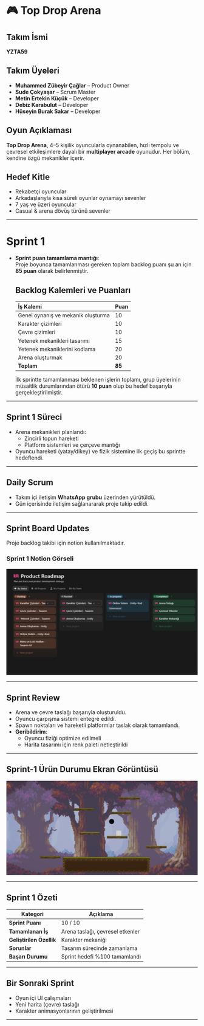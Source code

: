
# 🎮 Top Drop Arena

##  Takım İsmi  
**YZTA59**

##  Takım Üyeleri  
- **Muhammed Zübeyir Çağlar** – Product Owner  
- **Sude Çokyaşar** – Scrum Master  
- **Metin Ertekin Küçük** – Developer  
- **Debiz Karabulut** – Developer  
- **Hüseyin Burak Sakar** – Developer  

##  Oyun Açıklaması  
**Top Drop Arena**, 4–5 kişilik oyuncularla oynanabilen, hızlı tempolu ve çevresel etkileşimlere dayalı bir **multiplayer arcade** oyunudur. Her bölüm, kendine özgü mekanikler içerir. 

##  Hedef Kitle  
- Rekabetçi oyuncular  
- Arkadaşlarıyla kısa süreli oyunlar oynamayı sevenler  
- 7 yaş ve üzeri oyuncular  
- Casual & arena dövüş türünü sevenler  

---

#  Sprint 1

- **Sprint puan tamamlama mantığı**:  
  Proje boyunca tamamlanması gereken toplam backlog puanı şu an için **85 puan** olarak belirlenmiştir.  
  ##  Backlog Kalemleri ve Puanları
	| İş Kalemi                              | Puan |
	|----------------------------------------|------|
	| Genel oynanış ve mekanik oluşturma     | 10   |
	| Karakter çizimleri                     | 10   |
	| Çevre çizimleri                        | 10   |
	| Yetenek mekanikleri tasarımı           | 15   |
	| Yetenek mekaniklerini kodlama          | 20   |
	| Arena oluşturmak                       | 20   |
	| **Toplam**                              | **85** |
 
  İlk sprintte tamamlanması beklenen işlerin toplamı, grup üyelerinin müsaitlik durumlarından ötürü **10 puan** olup bu hedef başarıyla gerçekleştirilmiştir.

---

## Sprint 1 Süreci  
- Arena mekanikleri planlandı:  
  - Zincirli topun hareketi  
  - Platform sistemleri ve çerçeve mantığı  
- Oyuncu hareketi (yatay/dikey) ve fizik sistemine ilk geçiş bu sprintte hedeflendi.

---

##  Daily Scrum  
- Takım içi iletişim **WhatsApp grubu** üzerinden yürütüldü.  
- Gün içerisinde iletişim sağlanararak proje takip edildi. 

---

##  Sprint Board Updates  
Proje backlog takibi için notion kullanılmaktadır.
###  Sprint 1 Notion Görseli  
<img src="Assets/notion.jpg" width="650">

---

##  Sprint Review  
- Arena ve çevre taslağı başarıyla oluşturuldu.  
- Oyuncu çarpışma sistemi entegre edildi.  
- Spawn noktaları ve hareketli platformlar taslak olarak tamamlandı.  
- **Geribildirim**:  
  - Oyuncu fiziği optimize edilmeli  
  - Harita tasarımı için renk paleti netleştirildi

---

##  Sprint-1 Ürün Durumu Ekran Görüntüsü  
<img src="Assets/sprint1.jpg" width="650">

---

##  Sprint 1 Özeti  
| Kategori               | Açıklama                                      |
|------------------------|-----------------------------------------------|
| **Sprint Puanı**       | 10 / 10                                       |
| **Tamamlanan İş**      | Arena taslağı, çevresel etkenler |
| **Geliştirilen Özellik** | Karakter mekaniği             |
| **Sorunlar**           | Tasarım sürecinde zamanlama                   |
| **Başarı Durumu**      | Sprint hedefi %100 tamamlandı                 |

---

##  Bir Sonraki Sprint  
- Oyun içi UI çalışmaları  
- Yeni harita (çevre) taslağı  
- Karakter animasyonlarının geliştirilmesi

---


